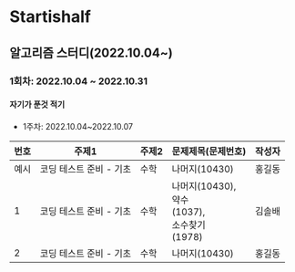 # Startishalf

## 알고리즘 스터디(2022.10.04~)

### 1회차: 2022.10.04 ~ 2022.10.31

#### 자기가 푼것 적기


- 1주차: 2022.10.04~2022.10.07


|번호|주제1|주제2| 문제제목(문제번호)                       | 작성자    |
|---|-----|---|----------------------------------|--------|
|예시|코딩 테스트 준비 - 기초|수학| 나머지(10430)                       | 홍길동    |
|1|코딩 테스트 준비 - 기초|수학| 나머지(10430), <br/>약수<br/>(1037), <br/>소수찾기<br/>(1978) | 김솔배 |
|2|코딩 테스트 준비 - 기초|수학| 나머지(10430)                       | 홍길동    |

